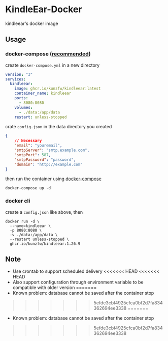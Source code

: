 # KindleEar-Docker
kindleear's docker image

## Usage

### docker-compose ([recommended](https://github.com/docker/compose))
create `docker-compose.yml` in a new directory
```yaml
version: "3"
services:
  kindleear:
    image: ghcr.io/kunzfw/kindleear:latest
    container_name: kindleear
    ports:
      - 8080:8080
    volumes:
      - ./data:/app/data
    restart: unless-stopped
```
crate `config.json` in the data directory you created
```json
{
    // Necessary
    "email": "youremail",
    "smtpServer": "smtp.example.com",
    "smtpPort": 587,
    "smtpPassword": "password",
    "domain": "http://example.com"
}
```
then run the container using [docker-compose](https://github.com/docker/compose)
```
docker-compose up -d
```

### docker cli

create a `config.json` like above, then
```
docker run -d \
  --name=kindleear \
  -p 8080:8080 \
  -v ./data:/app/data \
  --restart unless-stopped \
  ghcr.io/kunzfw/kindleear:1.26.9
```

## Note
* Use crontab to support scheduled delivery
<<<<<<< HEAD
<<<<<<< HEAD
* Also support configuration through environment variable to be compatible with older version
=======
* Known problem: database cannot be saved after the container stop
>>>>>>> 5efde3cbf4925cfca0bf2d7fa834362694ee3338
=======
* Known problem: database cannot be saved after the container stop
>>>>>>> 5efde3cbf4925cfca0bf2d7fa834362694ee3338
